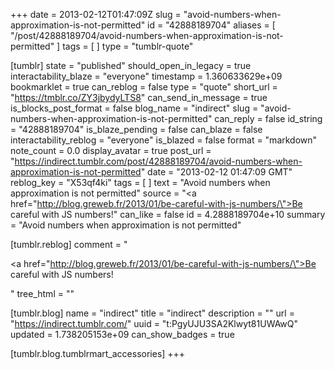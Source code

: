 +++
date = 2013-02-12T01:47:09Z
slug = "avoid-numbers-when-approximation-is-not-permitted"
id = "42888189704"
aliases = [ "/post/42888189704/avoid-numbers-when-approximation-is-not-permitted" ]
tags = [ ]
type = "tumblr-quote"

[tumblr]
state = "published"
should_open_in_legacy = true
interactability_blaze = "everyone"
timestamp = 1.360633629e+09
bookmarklet = true
can_reblog = false
type = "quote"
short_url = "https://tmblr.co/ZY3jbydyLTS8"
can_send_in_message = true
is_blocks_post_format = false
blog_name = "indirect"
slug = "avoid-numbers-when-approximation-is-not-permitted"
can_reply = false
id_string = "42888189704"
is_blaze_pending = false
can_blaze = false
interactability_reblog = "everyone"
is_blazed = false
format = "markdown"
note_count = 0.0
display_avatar = true
post_url = "https://indirect.tumblr.com/post/42888189704/avoid-numbers-when-approximation-is-not-permitted"
date = "2013-02-12 01:47:09 GMT"
reblog_key = "X53qf4ki"
tags = [ ]
text = "Avoid numbers when approximation is not permitted"
source = "<a href=\"http://blog.greweb.fr/2013/01/be-careful-with-js-numbers/\">Be careful with JS numbers!</a>"
can_like = false
id = 4.2888189704e+10
summary = "Avoid numbers when approximation is not permitted"

[tumblr.reblog]
comment = "<p><a href=\"http://blog.greweb.fr/2013/01/be-careful-with-js-numbers/\">Be careful with JS numbers!</a></p>"
tree_html = ""

[tumblr.blog]
name = "indirect"
title = "indirect"
description = ""
url = "https://indirect.tumblr.com/"
uuid = "t:PgyUJU3SA2Klwyt81UWAwQ"
updated = 1.738205153e+09
can_show_badges = true

[tumblr.blog.tumblrmart_accessories]
+++
